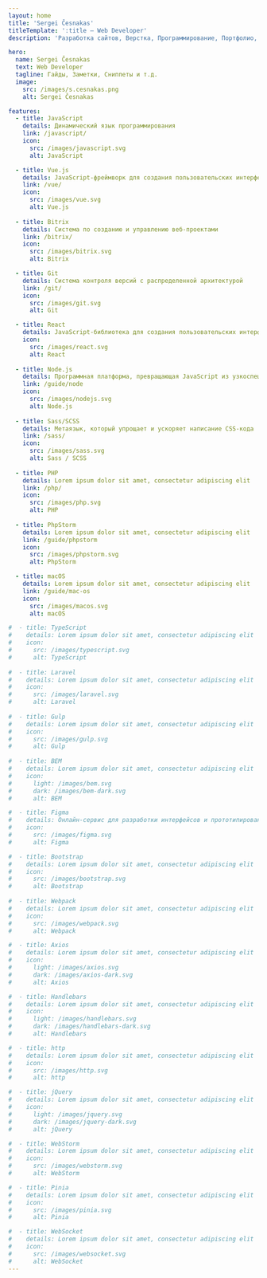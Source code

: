 ```yaml
---
layout: home
title: 'Sergei Česnakas'
titleTemplate: ':title — Web Developer'
description: 'Разработка сайтов, Верстка, Программирование, Портфолио, Языки программирования, Гайды, Заметки, Сниппеты, Инструменты разработчика.'

hero:
  name: Sergei Česnakas
  text: Web Developer
  tagline: Гайды, Заметки, Сниппеты и т.д.
  image:
    src: /images/s.cesnakas.png
    alt: Sergei Česnakas

features:
  - title: JavaScript
    details: Динамический язык программирования
    link: /javascript/
    icon:
      src: /images/javascript.svg
      alt: JavaScript

  - title: Vue.js
    details: JavaScript-фреймворк для создания пользовательских интерфейсов (UI)
    link: /vue/
    icon:
      src: /images/vue.svg
      alt: Vue.js
    
  - title: Bitrix
    details: Система по созданию и управлению веб-проектами
    link: /bitrix/
    icon:
      src: /images/bitrix.svg
      alt: Bitrix

  - title: Git
    details: Система контроля версий с распределенной архитектурой
    link: /git/
    icon:
      src: /images/git.svg
      alt: Git

  - title: React
    details: JavaScript-библиотека для создания пользовательских интерфейсов (UI)
    icon:
      src: /images/react.svg
      alt: React
      
  - title: Node.js
    details: Программная платформа, превращающая JavaScript из узкоспециализированного языка в язык общего назначения
    link: /guide/node
    icon:
      src: /images/nodejs.svg
      alt: Node.js
      
  - title: Sass/SCSS
    details: Метаязык, который упрощает и ускоряет написание CSS-кода
    link: /sass/
    icon:
      src: /images/sass.svg
      alt: Sass / SCSS
      
  - title: PHP
    details: Lorem ipsum dolor sit amet, consectetur adipiscing elit
    link: /php/
    icon:
      src: /images/php.svg
      alt: PHP
      
  - title: PhpStorm
    details: Lorem ipsum dolor sit amet, consectetur adipiscing elit
    link: /guide/phpstorm
    icon:
      src: /images/phpstorm.svg
      alt: PhpStorm

  - title: macOS
    details: Lorem ipsum dolor sit amet, consectetur adipiscing elit
    link: /guide/mac-os
    icon:
      src: /images/macos.svg
      alt: macOS

#  - title: TypeScript
#    details: Lorem ipsum dolor sit amet, consectetur adipiscing elit
#    icon:
#      src: /images/typescript.svg
#      alt: TypeScript
      
#  - title: Laravel
#    details: Lorem ipsum dolor sit amet, consectetur adipiscing elit
#    icon:
#      src: /images/laravel.svg
#      alt: Laravel
      
#  - title: Gulp
#    details: Lorem ipsum dolor sit amet, consectetur adipiscing elit
#    icon:
#      src: /images/gulp.svg
#      alt: Gulp
    
#  - title: BEM
#    details: Lorem ipsum dolor sit amet, consectetur adipiscing elit
#    icon:
#      light: /images/bem.svg
#      dark: /images/bem-dark.svg
#      alt: BEM

#  - title: Figma
#    details: Онлайн-сервис для разработки интерфейсов и прототипирования.
#    icon:
#      src: /images/figma.svg
#      alt: Figma

#  - title: Bootstrap
#    details: Lorem ipsum dolor sit amet, consectetur adipiscing elit
#    icon:
#      src: /images/bootstrap.svg
#      alt: Bootstrap
      
#  - title: Webpack
#    details: Lorem ipsum dolor sit amet, consectetur adipiscing elit
#    icon:
#      src: /images/webpack.svg
#      alt: Webpack

#  - title: Axios
#    details: Lorem ipsum dolor sit amet, consectetur adipiscing elit
#    icon:
#      light: /images/axios.svg
#      dark: /images/axios-dark.svg
#      alt: Axios

#  - title: Handlebars
#    details: Lorem ipsum dolor sit amet, consectetur adipiscing elit
#    icon:
#      light: /images/handlebars.svg
#      dark: /images/handlebars-dark.svg
#      alt: Handlebars

#  - title: http
#    details: Lorem ipsum dolor sit amet, consectetur adipiscing elit
#    icon:
#      src: /images/http.svg
#      alt: http

#  - title: jQuery
#    details: Lorem ipsum dolor sit amet, consectetur adipiscing elit
#    icon:
#      light: /images/jquery.svg
#      dark: /images/jquery-dark.svg
#      alt: jQuery

#  - title: WebStorm
#    details: Lorem ipsum dolor sit amet, consectetur adipiscing elit
#    icon:
#      src: /images/webstorm.svg
#      alt: WebStorm

#  - title: Pinia
#    details: Lorem ipsum dolor sit amet, consectetur adipiscing elit
#    icon:
#      src: /images/pinia.svg
#      alt: Pinia

#  - title: WebSocket
#    details: Lorem ipsum dolor sit amet, consectetur adipiscing elit
#    icon:
#      src: /images/websocket.svg
#      alt: WebSocket
---
```

